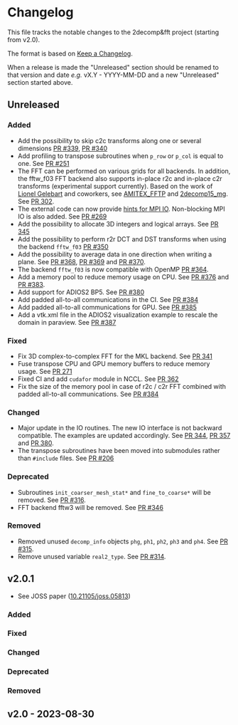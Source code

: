 # Changelog

This file tracks the notable changes to the 2decomp&fft project (starting from v2.0).

The format is based on [Keep a Changelog](https://keepachangelog.com/en/1.0.0/).

When a release is made the "Unreleased" section should be renamed to that version and date
_e.g._ vX.Y - YYYY-MM-DD and a new "Unreleased" section started above.

## Unreleased

### Added

- Add the possibility to skip c2c transforms along one or several dimensions [PR #339](https://github.com/2decomp-fft/2decomp-fft/pull/339), [PR #340](https://github.com/2decomp-fft/2decomp-fft/pull/340)
- Add profiling to transpose subroutines when `p_row` or `p_col` is equal to one. See [PR #251](https://github.com/2decomp-fft/2decomp-fft/pull/251)
- The FFT can be performed on various grids for all backends. In addition, the fftw_f03 FFT backend also supports in-place r2c and in-place c2r transforms (experimental support currently). Based on the work of [Lionel Gelebart](https://github.com/LionelGelebart) and coworkers, see [AMITEX_FFTP](https://amitexfftp.github.io/AMITEX/index.html) and [2decomp15_mg](https://github.com/LionelGelebart/2decomp15_mg). See [PR 302](https://github.com/2decomp-fft/2decomp-fft/pull/302).
- The external code can now provide [hints for MPI IO](https://www.mpi-forum.org/docs/mpi-3.1/mpi31-report/node315.htm#Node316). Non-blocking MPI IO is also added. See [PR #269](https://github.com/2decomp-fft/2decomp-fft/pull/269)
- Add the possibility to allocate 3D integers and logical arrays. See [PR 345](https://github.com/2decomp-fft/2decomp-fft/pull/345)
- Add the possibility to perform r2r DCT and DST transforms when using the backend `fftw_f03` [PR #350](https://github.com/2decomp-fft/2decomp-fft/pull/350)
- Add the possibility to average data in one direction when writing a plane. See [PR #368](https://github.com/2decomp-fft/2decomp-fft/pull/368), [PR #369](https://github.com/2decomp-fft/2decomp-fft/pull/369) and [PR #370](https://github.com/2decomp-fft/2decomp-fft/pull/370).
- The backend `fftw_f03` is now compatible with OpenMP [PR #364](https://github.com/2decomp-fft/2decomp-fft/pull/364).
- Add a memory pool to reduce memory usage on CPU. See [PR #376](https://github.com/2decomp-fft/2decomp-fft/pull/376) and [PR #383](https://github.com/2decomp-fft/2decomp-fft/pull/383).
- Add support for ADIOS2 BP5. See [PR #380](https://github.com/2decomp-fft/2decomp-fft/pull/380)
- Add padded all-to-all communications in the CI. See [PR #384](https://github.com/2decomp-fft/2decomp-fft/pull/384/)
- Add padded all-to-all communications for GPU. See [PR #385](https://github.com/2decomp-fft/2decomp-fft/pull/385/)
- Add a vtk.xml file in the ADIOS2 visualization example to rescale the domain in paraview. See [PR #387](https://github.com/2decomp-fft/2decomp-fft/pull/387)

### Fixed

- Fix 3D complex-to-complex FFT for the MKL backend. See [PR 341](https://github.com/2decomp-fft/2decomp-fft/pull/341)
- Fuse transpose CPU and GPU memory buffers to reduce memory usage. See [PR 271](https://github.com/2decomp-fft/2decomp-fft/pull/271)
- Fixed CI and add `cudafor` module in NCCL. See [PR 362](https://github.com/2decomp-fft/2decomp-fft/pull/362)
- Fix the size of the memory pool in case of r2c / c2r FFT combined with padded all-to-all communications. See [PR #384](https://github.com/2decomp-fft/2decomp-fft/pull/384/)

### Changed

- Major update in the IO routines. The new IO interface is not backward compatible. The examples are updated accordingly. See [PR 344](https://github.com/2decomp-fft/2decomp-fft/pull/344), [PR 357](https://github.com/2decomp-fft/2decomp-fft/pull/357) and [PR 380](https://github.com/2decomp-fft/2decomp-fft/pull/380).
- The transpose subroutines have been moved into submodules rather than `#include` files. See [PR #206](https://github.com/2decomp-fft/2decomp-fft/pull/206)

### Deprecated

- Subroutines `init_coarser_mesh_stat*` and `fine_to_coarse*` will be removed. See [PR #316](https://github.com/2decomp-fft/2decomp-fft/pull/316).
- FFT backend fftw3 will be removed. See [PR #346](https://github.com/2decomp-fft/2decomp-fft/pull/346)

### Removed

- Removed unused `decomp_info` objects `phg`, `ph1`, `ph2`, `ph3` and `ph4`. See [PR #315](https://github.com/2decomp-fft/2decomp-fft/pull/315).
- Remove unused variable `real2_type`. See [PR #314](https://github.com/2decomp-fft/2decomp-fft/pull/314).

## v2.0.1

- See JOSS paper ([10.21105/joss.05813](https://doi.org/10.21105/joss.05813))

### Added
### Fixed
### Changed
### Deprecated
### Removed

## v2.0 - 2023-08-30
